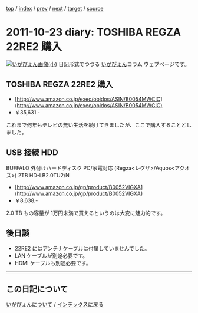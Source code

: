 [top](https://igapyon.github.io/diary/) 
 / [index](https://igapyon.github.io/diary/2011/index.html) 
 / [prev](https://igapyon.github.io/diary/2011/ig111110.html) 
 / [next](https://igapyon.github.io/diary/2011/ig111022.html) 
 / [target](https://igapyon.github.io/diary/2011/ig111023.html) 
 / [source](https://github.com/igapyon/diary/blob/gh-pages/2011/ig111023.html.src.md) 

2011-10-23 diary: TOSHIBA REGZA 22RE2 購入
=====================================================================================================
[![いがぴょん画像(小)](https://igapyon.github.io/diary/images/iga200306s.jpg "いがぴょん")](https://igapyon.github.io/diary/memo/memoigapyon.html) 日記形式でつづる [いがぴょん](https://igapyon.github.io/diary/memo/memoigapyon.html)コラム ウェブページです。

## TOSHIBA REGZA 22RE2 購入


* [http://www.amazon.co.jp/exec/obidos/ASIN/B0054MWCIC](http://www.amazon.co.jp/exec/obidos/ASIN/B0054MWCIC)
* ￥35,631.-

これまで何年もテレビの無い生活を続けてきましたが、ここで購入することとしました。


## USB 接続 HDD

BUFFALO 外付けハードディスク PC/家電対応 (Regza<レグザ>/Aquos<アクオス>) 2TB HD-LB2.0TU2/N

* [http://www.amazon.co.jp/gp/product/B0052VIGXA](http://www.amazon.co.jp/gp/product/B0052VIGXA)
* ￥8,638.-

2.0 TB もの容量が 1万円未満で買えるというのは大変に魅力的です。


## 後日談


* 22RE2 にはアンテナケーブルは付属していませんでした。
* LAN ケーブルが別途必要です。
* HDMI ケーブルも別途必要です。

----------------------------------------------------------------------------------------------------

## この日記について
[いがぴょんについて](https://igapyon.github.io/diary/memo/memoigapyon.html) / [インデックスに戻る](https://igapyon.github.io/diary/idxall.html)
